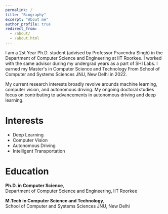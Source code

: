 ```yaml
---
permalink: /
title: "Biography"
excerpt: "About me"
author_profile: true
redirect_from: 
  - /about/
  - /about.html
---
```


I am a 2st Year Ph.D. student (advised by Professor Pravendra Singh) in the Department of Computer Science and Engineering at IIT Roorkee. I worked with the same advisor during my undergrad years as a part of SHI Labs. I earned my Master's in Computer Science and Technology From School of Computer and Systems Sciences JNU, New Delhi in 2022.

My current research interests broadly revolve arounds machine learning, computer vision, and autonomous driving. My ongoing doctoral studies focus on contributing to advancements in autonomous driving and deep learning.


Interests
======
- Deep Learning
- Computer Vision
- Autonomous Driving
- Intelligent Transportation


Education
======
**Ph.D. in Computer Science**,<br>
Department of Computer Science and Engineering, IIT Roorkee


**M.Tech in Computer Science and Technology**,<br>
School of Computer and Systems Sciences JNU, New Delhi


